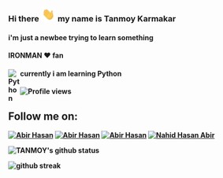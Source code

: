 ### Hi there <img src='https://github.com/tk007-git/tk007-git/blob/main/hi.gif' height='30px'> my name is Tanmoy Karmakar
####  i'm just a newbee trying to learn something
####  IRONMAN :heart: fan
####  <b>currently i am learning Python<b/><img align="left" alt="Python" width="24px" src="https://cdn.jsdelivr.net/npm/simple-icons@3.2.0/icons/python.svg" />
#### 

![Profile views](https://gpvc.arturio.dev/tk007-git)  
  
  ## Follow me on:
[![Abir Hasan](https://img.icons8.com/fluent/48/000000/twitter.png)][twitter]
[![Abir Hasan](https://img.icons8.com/fluent/48/000000/instagram-new.png)][instagram]
[![Abir Hasan](https://img.icons8.com/fluent/48/000000/telegram-app.png)][telegram]
[![Nahid Hasan Abir](https://img.icons8.com/fluent/48/000000/facebook-new.png)][facebook]


[twitter]: https://twitter.com/tanmoy__k
[instagram]: https://instagram.com/tanmoy.jpg
[telegram]: https://t.me/tk007
[facebook]: https://facebook.com/T0NY007

 
  
![TANMOY's github status](https://github-readme-stats.vercel.app/api?username=TK007-GIT&show_icons=true&count_private=true&hide_border=false&theme=radical&line_height=27&include_all_commits=true)  

  

![github streak](https://github-readme-streak-stats.herokuapp.com/?user=tk007-git&show_icons=true&locale=en&layout=compact&theme=radical&line_height=0) 
